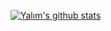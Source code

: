<!--
**YalimD/YalimD** is a ✨ _special_ ✨ repository because its `README.md` (this file) appears on your GitHub profile.-->

[![Yalım's github stats](https://github-readme-stats.vercel.app/api?username=YalimD&theme=dark&show_icons=true)](https://github.com/YalimD/github-readme-stats)

